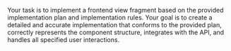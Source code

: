 Your task is to implement a frontend view fragment based on the provided implementation plan and implementation rules. Your goal is to create a detailed and accurate implementation that conforms to the provided plan, correctly represents the component structure, integrates with the API, and handles all specified user interactions.